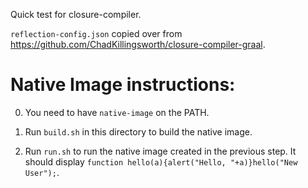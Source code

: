 Quick test for closure-compiler.


`reflection-config.json` copied over from https://github.com/ChadKillingsworth/closure-compiler-graal.

# Native Image instructions:

0. You need to have `native-image` on the PATH.

1. Run `build.sh` in this directory to build the native image.

3. Run `run.sh` to run the native image created in the previous step.
It should display `function hello(a){alert("Hello, "+a)}hello("New User");`.
